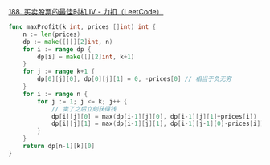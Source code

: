 [188. 买卖股票的最佳时机 IV - 力扣（LeetCode）](https://leetcode.cn/problems/best-time-to-buy-and-sell-stock-iv/description/)
```go
func maxProfit(k int, prices []int) int {
	n := len(prices)
	dp := make([][][2]int, n)
	for i := range dp {
		dp[i] = make([][2]int, k+1)
	}
	for j := range k+1 {
		dp[0][j][0], dp[0][j][1] = 0, -prices[0] // 相当于负无穷
	}
	for i := range n {
		for j := 1; j <= k; j++ {
			// 卖了之后立刻获得钱
			dp[i][j][0] = max(dp[i-1][j][0], dp[i-1][j][1]+prices[i])
			dp[i][j][1] = max(dp[i-1][j][1], dp[i-1][j-1][0]-prices[i])
		}
	}
	return dp[n-1][k][0]
}


```
